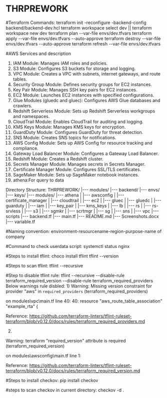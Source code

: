 # THRPREWORK
#Terraform Commands:
terraform init -reconfigure -backend-config backend/backend-dev.hcl
terraform workspace select dev || terraform workspace new dev
terraform plan --var-file envs/dev.tfvars
terraform apply --var-file envs/dev.tfvars --auto-approve
terraform destroy --var-file envs/dev.tfvars --auto-approve
terraform refresh  --var-file envs/dev.tfvars

#AWS Services and description
1. IAM Module: Manages IAM roles and policies.
2. S3 Module: Configures S3 buckets for storage and logging.
3. VPC Module: Creates a VPC with subnets, internet gateways, and route tables.
4. Security Group Module: Defines security groups for EC2 instances.
5. Key Pair Module: Manages SSH key pairs for EC2 instances.
6. EC2 Module: Launches EC2 instances with specified configurations.
7. Glue Modules (gluedc and gluec): Configures AWS Glue databases and crawlers.
8. Redshift Serverless Module: Sets up Redshift Serverless workgroups and namespaces.
9. CloudTrail Module: Enables CloudTrail for auditing and logging.
10. KMS Keys Module: Manages KMS keys for encryption.
11. GuardDuty Module: Configures GuardDuty for threat detection.
12. SNS Module: Creates SNS topics for notifications.
13. AWS Config Module: Sets up AWS Config for resource tracking and compliance.
14. Gateway Load Balancer Module: Configures a Gateway Load Balancer.
15. Redshift Module: Creates a Redshift cluster.
16. Secrets Manager Module: Manages secrets in Secrets Manager.
17. Certificate Manager Module: Configures SSL/TLS certificates.
18. SageMaker Module: Sets up SageMaker notebook instances.
19. athena:For query to data

Directory Structure:
THRPREWORK/
|--- modules/
|--- backend/
|--- envs/
|--- keys/
|--- modules/
     |---  athena
|    |---  awsconfig
|    |---  certificate_manager
|    |---  cloudtrail
|    |---  ec2
|    |---  gluec
|    |---  gluedc
|    |---  guarduty
|    |---  iam
|    |---  key_pair
|    |---  kms_keys
|    |---  lb
|    |---  rs
|    |---  rs-srvless
|    |---  s3
|    |---  sgmkr
|    |---  scrtmgr
|    |---  sg
|    |---  sns
|    |---  vpc
|--- scripts
|--- backend.tf
|--- main.tf
|--- README.md
|--- Screenshots.docx
|--- variable.tf

#Naming convention:
environment-resourcename-region-purpose-name of company

#Command to check userdata script:
systemctl status nginx

#Steps to install tflint:
choco install tflint
tflint --version

#Steps to scan tflint:
tflint --recursive

#Step to disable tflint rule:
tflint --recursive --disable-rule terraform_required_version --disable-rule terraform_required_providers
Below warnings rule disbled:
1)
Warning: Missing version constraint for provider "aws" in `required_providers` (terraform_required_providers)

  on modules\vpc\main.tf line 40:
  40: resource "aws_route_table_association" "example_rta" {

Reference: https://github.com/terraform-linters/tflint-ruleset-terraform/blob/v0.12.0/docs/rules/terraform_required_providers.md

2)
Warning: terraform "required_version" attribute is required (terraform_required_version)

  on modules\awsconfig\main.tf line 1:

Reference: https://github.com/terraform-linters/tflint-ruleset-terraform/blob/v0.12.0/docs/rules/terraform_required_version.md

#Steps to install checkov:
pip install checkov

#steps to scan checkov in current directory:
checkov -d .